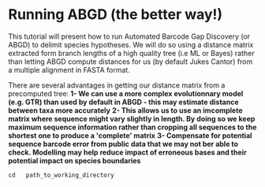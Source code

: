# Running ABGD (the better way!)

This tutorial will present how to run Automated Barcode Gap Discovery (or ABGD) to delimit species hypotheses.
We will do so using a distance matrix extracted form branch lengths of a high quality tree (i.e ML or Bayes) rather than letting ABGD compute distances for us (by default Jukes Cantor) from a multiple alignment in FASTA format.

There are several advantages in getting our distance matrix from a precomputed tree:
**1- We can use a more complex evolutionnary model (e.g. GTR) than used by default in ABGD - this may estimate distance between taxa more accurately**
**2- This allows us to use an imcomplete matrix where sequence might vary slightly in length. By doing so we keep maximum sequence information rather than cropping all sequences to the shortest one to produce a 'complete' matrix**
**3- Compensate for potential sequence barcode error from public data that we may not ber able to check. Modelling may help reduce impact of erroneous bases and their potential impact on species boundaries**

```
cd   path_to_working_directory
```
